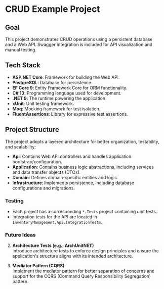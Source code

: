 # CRUD Example Project

## Goal
This project demonstrates CRUD operations using a persistent database and a Web API. Swagger integration is included for API visualization and manual testing.

## Tech Stack
- **ASP.NET Core**: Framework for building the Web API.
- **PostgreSQL**: Database for persistence.
- **EF Core 9**: Entity Framework Core for ORM functionality.
- **C# 13**: Programming language used for development.
- **.NET 9**: The runtime powering the application.
- **xUnit**: Unit testing framework.
- **Moq**: Mocking framework for test isolation.
- **FluentAssertions**: Library for expressive test assertions.

## Project Structure
The project adopts a layered architecture for better organization, testability, and scalability:

- **Api**: Contains Web API controllers and handles application bootstrap/configuration.
- **Application**: Contains business logic abstractions, including services and data transfer objects (DTOs).
- **Domain**: Defines domain-specific entities and logic.
- **Infrastructure**: Implements persistence, including database configurations and migrations.

### Testing
- Each project has a corresponding `*.Tests` project containing unit tests.
- Integration tests for the API are located in `InventoryManagement.Api.IntegrationTests`.

### Future Ideas
2. **Architecture Tests (e.g., ArchUnitNET)**  
   Introduce architecture tests to enforce design principles and ensure the application's structure aligns with its intended architecture.

3. **Mediator Pattern (CQRS)**  
   Implement the mediator pattern for better separation of concerns and support for the CQRS (Command Query Responsibility Segregation) pattern.